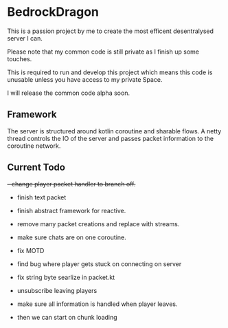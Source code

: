 # BedrockDragon

This is a passion project by me to create the most efficent desentralysed server I can. 

Please note that my common code is still private as I finish up some touches. 

This is required to run and develop this project which means this code is unusable unless you have access to my private Space.

I will release the common code alpha soon.


## Framework

The server is structured around kotlin coroutine and sharable flows. A netty thread controls the IO of the server and passes packet information to the
coroutine network.


## Current Todo

~~- change player packet handler to branch off.~~
- finish text packet
- finish abstract framework for reactive.
- remove many packet creations and replace with streams.
- make sure chats are on one coroutine.
- fix MOTD
- find bug where player gets stuck on connecting on server
- fix string byte searlize in packet.kt
- unsubscribe leaving players
- make sure all information is handled when player leaves.

- then we can start on chunk loading
